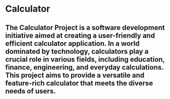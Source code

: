 # Calculator

The Calculator Project is a software development initiative aimed at creating a user-friendly and efficient calculator application. In a world dominated by technology, calculators play a crucial role in various fields, including education, finance, engineering, and everyday calculations. This project aims to provide a versatile and feature-rich calculator that meets the diverse needs of users.
---